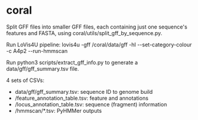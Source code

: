 # coral

Split GFF files into smaller GFF files, each containing just one sequence's features and FASTA, using coral/utils/split_gff_by_sequence.py.

Run LoVis4U pipeline: lovis4u -gff /coral/data/gff -hl --set-category-colour -c A4p2 --run-hmmscan

Run python3 scripts/extract_gff_info.py to generate a data/gff/gff_summary.tsv file.

4 sets of CSVs:
  - data/gff/gff_summary.tsv: sequence ID to genome build
  - <lovis4u output directory>/feature_annotation_table.tsv: feature and annotations
  - <lovis4u output directory>/locus_annotation_table.tsv: sequence (fragment) information
  - <lovis4u output directory>/hmmscan/*.tsv: PyHMMer outputs
